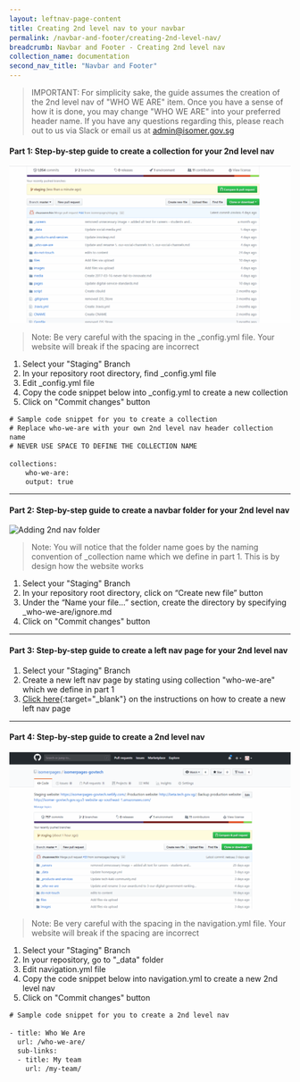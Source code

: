 ```yaml
---
layout: leftnav-page-content
title: Creating 2nd level nav to your navbar
permalink: /navbar-and-footer/creating-2nd-level-nav/
breadcrumb: Navbar and Footer - Creating 2nd level nav
collection_name: documentation
second_nav_title: "Navbar and Footer"
---
```

> IMPORTANT: For simplicity sake, the guide assumes the creation of the 2nd level nav of "WHO WE ARE" item.
Once you have a sense of how it is done, you may change "WHO WE ARE" into your preferred header name. If you have any questions regarding this, please reach out to us via Slack or email us at admin@isomer.gov.sg

#### **Part 1: Step-by-step guide to create a collection for your 2nd level nav**
![Adding collection](/images/resources/adding-second-level-item-to-your-navigation-bar-part-1.gif)
> Note: Be very careful with the spacing in the _config.yml file. Your website will break if the spacing are incorrect

1. Select your "Staging" Branch
3. In your repository root directory, find _config.yml file
3. Edit _config.yml file
4. Copy the code snippet below into _config.yml to create a new collection
5. Click on "Commit changes" button

```
# Sample code snippet for you to create a collection
# Replace who-we-are with your own 2nd level nav header collection name
# NEVER USE SPACE TO DEFINE THE COLLECTION NAME

collections:
    who-we-are:
    output: true
```
---


#### **Part 2: Step-by-step guide to create a navbar folder for your 2nd level nav**
![Adding 2nd nav folder](/images/resources/adding-second-level-item-to-your-navigation-bar-part-2.gif)
> Note: You will notice that the folder name goes by the naming convention of _collection name which we define in part 1. This is by design how the website works

1. Select your "Staging" Branch
2. In your repository root directory, click on “Create new file” button
3. Under the “Name your file…” section, create the directory by specifying _who-we-are/ignore.md
4. Click on "Commit changes" button

---


#### **Part 3: Step-by-step guide to create a left nav page for your 2nd level nav**
1. Select your "Staging" Branch
2. Create a new left nav page by stating using collection "who-we-are" which we define in part 1
3. [Click here](/webpage/creating-a-new-left-nav-page/){:target="_blank"} on the instructions on how to create a new left nav page

---


#### **Part 4: Step-by-step guide to create a 2nd level nav**
![Adding 2nd level nav](/images/resources/adding-second-level-item-to-your-navigation-bar-part-4.gif)
> Note: Be very careful with the spacing in the navigation.yml file. Your website will break if the spacing are incorrect

1. Select your "Staging" Branch
2. In your repository, go to "_data" folder
3. Edit navigation.yml file
4. Copy the code snippet below into navigation.yml to create a new 2nd level nav
5. Click on "Commit changes" button

```
# Sample code snippet for you to create a 2nd level nav

- title: Who We Are
  url: /who-we-are/
  sub-links:
  - title: My team
    url: /my-team/
```

